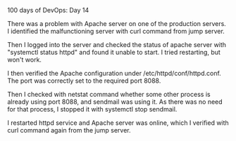 100 days of DevOps: Day 14

There was a problem with Apache server on one of the production servers. I identified the malfunctioning server with curl command from jump server.

Then I logged into the server and checked the status of apache server with "systemctl status httpd" and found it unable to start. I tried restarting, but won't work. 

I then verified the Apache configuration under /etc/httpd/conf/httpd.conf. The port was correctly set to the required port 8088. 

Then I checked with netstat command whether some other process is already using port 8088, and sendmail was using it. As there was no need for that process, I stopped it with systemctl stop sendmail.

I restarted httpd service and Apache server was online, which I verified with curl command again from the jump server.
